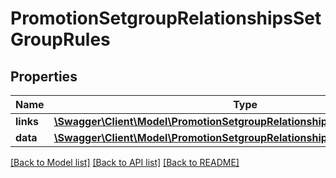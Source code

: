 # PromotionSetgroupRelationshipsSetGroupRules

## Properties
Name | Type | Description | Notes
------------ | ------------- | ------------- | -------------
**links** | [**\Swagger\Client\Model\PromotionSetgroupRelationshipsSetGroupRulesLinks**](PromotionSetgroupRelationshipsSetGroupRulesLinks.md) |  | [optional] 
**data** | [**\Swagger\Client\Model\PromotionSetgroupRelationshipsSetGroupRulesData[]**](PromotionSetgroupRelationshipsSetGroupRulesData.md) |  | [optional] 

[[Back to Model list]](../../README.md#documentation-for-models) [[Back to API list]](../../README.md#documentation-for-api-endpoints) [[Back to README]](../../README.md)

